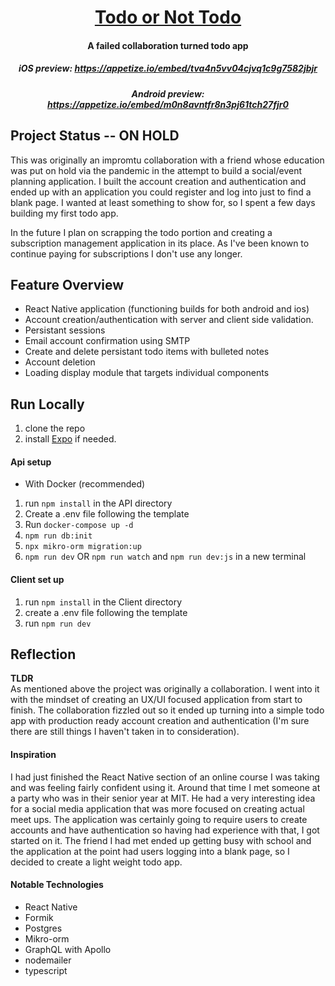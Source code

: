 <a href="https://expo.io/@perry-olsson/todo-or-not-todo"><h1 align="center">Todo or Not Todo</h1></a>

<h4 align="center">A failed collaboration turned todo app</h4>

<h5 align="center">iOS preview: <a href="https://appetize.io/embed/tva4n5vv04cjvq1c9g7582jbjr">https://appetize.io/embed/tva4n5vv04cjvq1c9g7582jbjr</a></h5>

<h5 align="center">Android preview: <a href="https://appetize.io/embed/m0n8avntfr8n3pj61tch27fjr0">https://appetize.io/embed/m0n8avntfr8n3pj61tch27fjr0</a></h5>

## Project Status -- ON HOLD

This was originally an impromtu collaboration with a friend whose education was put on hold via the pandemic in the attempt to build a social/event planning application. I built the account creation and authentication and ended up with an application you could register and log into just to find a blank page. I wanted at least something to show for, so I spent a few days building my first todo app.

In the future I plan on scrapping the todo portion and creating a subscription management application in its place. As I've been known to continue paying for subscriptions I don't use any longer.

## Feature Overview

- React Native application (functioning builds for both android and ios)
- Account creation/authentication with server and client side validation.
- Persistant sessions
- Email account confirmation using SMTP
- Create and delete persistant todo items with bulleted notes
- Account deletion
- Loading display module that targets individual components

## Run Locally

1. clone the repo
2. install <a href="https://docs.expo.io/get-started/installation/">Expo</a> if needed.

#### Api setup

- With Docker (recommended)

1. run `npm install` in the API directory
2. Create a .env file following the template
3. Run `docker-compose up -d`
4. `npm run db:init`
5. `npx mikro-orm migration:up`
6. `npm run dev` OR `npm run watch` and `npm run dev:js` in a new terminal

#### Client set up

1. run `npm install` in the Client directory
2. create a .env file following the template
3. run `npm run dev`

## Reflection

**TLDR**<br/>As mentioned above the project was originally a collaboration. I went into it with the mindset of creating an UX/UI focused application from start to finish. The collaboration fizzled out so it ended up turning into a simple todo app with production ready account creation and authentication (I'm sure there are still things I haven't taken in to consideration).

#### Inspiration

I had just finished the React Native section of an online course I was taking and was feeling fairly confident using it. Around that time I met someone at a party who was in their senior year at MIT. He had a very interesting idea for a social media application that was more focused on creating actual meet ups. The application was certainly going to require users to create accounts and have authentication so having had experience with that, I got started on it. The friend I had met ended up getting busy with school and the application at the point had users logging into a blank page, so I decided to create a light weight todo app.

#### Notable Technologies

- React Native
- Formik
- Postgres
- Mikro-orm
- GraphQL with Apollo
- nodemailer
- typescript
